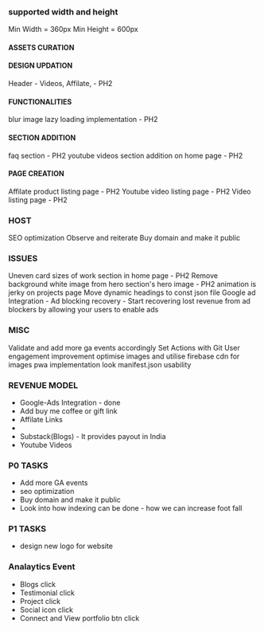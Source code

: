 ### supported width and height
Min Width = 360px
Min Height = 600px

<!-- JAN 1 - UPDATE -->
#### ASSETS CURATION

#### DESIGN UPDATION
Header - Videos, Affilate, - PH2

#### FUNCTIONALITIES
blur image lazy loading implementation - PH2

#### SECTION ADDITION
faq section - PH2
youtube videos section addition on home page - PH2

#### PAGE CREATION
Affilate product listing page  - PH2
Youtube video listing page - PH2
Video listing page - PH2

### HOST
SEO optimization
Observe and reiterate
Buy domain and make it public

### ISSUES
Uneven card sizes of work section in home page - PH2
Remove background white image from hero section's hero image - PH2
animation is jerky on projects page
Move dynamic headings to const json file
Google ad Integration - Ad blocking recovery - Start recovering lost revenue from ad blockers by allowing your users to enable ads

### MISC
Validate and add more ga events accordingly
Set Actions with Git
User engagement improvement
optimise images and utilise firebase cdn for images
pwa implementation
look manifest.json usability

### REVENUE MODEL
- Google-Ads Integration - done
- Add buy me coffee or gift link
- Affilate Links
- 
- Substack(Blogs) - It provides payout in India
- Youtube Videos

### P0 TASKS
- Add more GA events
- seo optimization
- Buy domain and make it public
- Look into how indexing can be done - how we can increase foot fall

### P1 TASKS
- design new logo for website

### Analaytics Event
- Blogs click
- Testimonial click
- Project click
- Social icon click
- Connect and View portfolio btn click